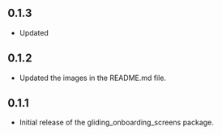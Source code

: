 ## 0.1.3
* Updated

## 0.1.2
* Updated the images in the README.md file.

## 0.1.1
* Initial release of the gliding_onboarding_screens package.